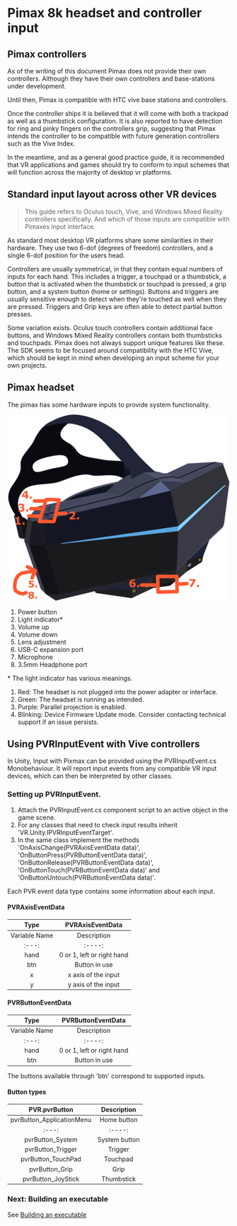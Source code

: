 # Pimax 8k headset and controller input

## Pimax controllers

As of the writing of this document Pimax does not provide their own controllers. Although they have their own controllers and base-stations under development.

Until then, Pimax is compatible with HTC vive base stations and controllers.

Once the controller ships it is believed that it will come with both a trackpad as well as a thumbstick configuration. It is also reported to have detection for ring and pinky fingers on the controllers grip, suggesting that Pimax intends the controller to be compatible with future generation controllers such as the Vive Index.

In the meantime, and as a general good practice guide, it is recommended that VR applications and games should try to conform to input schemes that will function across the majority of desktop vr platforms.

## Standard input layout across other VR devices

> This guide refers to Oculus touch, Vive, and Windows Mixed Reality controllers specifically. And which of those inputs are compatible with Pimaxes input interface.

As standard most desktop VR platforms share some similarities in their hardware. They use two 6-dof (degrees of freedom) controllers, and a single 6-dof position for the users head. 

Controllers are usually symmetrical, in that they contain equal numbers of inputs for each hand. This includes a trigger, a touchpad or a thumbstick, a button that is activated when the thumbstick or touchpad is pressed, a grip button, and a system button (home or settings). Buttons and triggers are usually sensitive enough to detect when they're touched as well when they are pressed. Triggers and Grip keys are often able to detect partial button presses.

Some variation exists. Oculus touch controllers contain additional face buttons, and Windows Mixed Reality controllers contain both thumbsticks and touchpads. Pimax does not always support unique features like these. The SDK seems to be focused around compatibility with the HTC Vive, which should be kept in mind when developing an input scheme for your own projects.

## Pimax headset

The pimax has some hardware inputs to provide system functionality.

<p align="center">
  <img alt="Pimax inputs" width="500px" src="assets/Pimax8KNotes.png">
</p>

1.  Power button
2.  Light indicator*
3.  Volume up
4.  Volume down
5.  Lens adjustment
6.  USB-C expansion port
7.  Microphone
8.  3.5mm Headphone port

\* The light indicator has various meanings.
1.  Red: The headset is not plugged into the power adapter or interface.
2.  Green: The headset is running as intended.
3.  Purple: Parallel projection is enabled.
4.  Blinking: Device Firmware Update mode. Consider contacting technical support if an issue persists.

## Using PVRInputEvent with Vive controllers

In Unity, Input with Pixmax can be provided using the PVRInputEvent.cs Monobehaviour. It will report input events from any compatible VR input devices, which can then be interpreted by other classes.

### Setting up PVRInputEvent.

1.  Attach the PVRInputEvent.cs component script to an active object in the game scene.
2.  For any classes that need to check input results inherit 'VR.Unity.IPVRInputEventTarget'.
3.  In the same class implement the methods 'OnAxisChange(PVRAxisEventData data)', 'OnButtonPress(PVRButtonEventData data)', 'OnButtonRelease(PVRButtonEventData data)', 'OnButtonTouch(PVRButtonEventData data)' and 'OnButtonUntouch(PVRButtonEventData data)'.

Each PVR event data type contains some information about each input.

#### PVRAxisEventData
| Type | PVRAxisEventData |
| :---: | :----: |
| Variable Name | Description |
| :---: | :----: |
| hand | 0 or 1, left or right hand |
| btn | Button in use |
| x | x axis of the input |
| y | y axis of the input |

#### PVRButtonEventData
| Type | PVRButtonEventData |
| :---: | :----: |
| Variable Name | Description |
| :---: | :----: |
| hand | 0 or 1, left or right hand |
| btn | Button in use |

The buttons available through 'btn' correspond to supported inputs.

#### Button types
| PVR.pvrButton | Description |
| :---: | :----: |
| pvrButton_ApplicationMenu | Home button |
| :---: | :----: |
| pvrButton_System | System button |
| pvrButton_Trigger | Trigger |
| pvrButton_TouchPad | Touchpad |
| pvrButton_Grip | Grip |
| pvrButton_JoyStick | Thumbstick |

### Next: Building an executable

See [Building an executable](/docs/building-pimax-exe.md)
